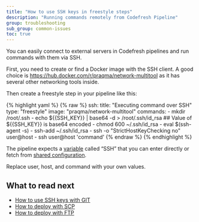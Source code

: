 ```yaml
---
title: "How to use SSH keys in freestyle steps"
description: "Running commands remotely from Codefresh Pipeline"
group: troubleshooting
sub_group: common-issues
toc: true
---
```


You can easily connect to external servers in Codefresh pipelines and run commands with them via SSH.

First, you need to create or find a Docker image with the SSH client. A good choice is https://hub.docker.com/r/praqma/network-multitool as it has several other networking tools inside.

Then create a freestyle step in your pipeline like this:


{% highlight yaml %}
{% raw %}
 ssh:
   title: "Executing command over SSH"
   type: "freestyle"
   image: "praqma/network-multitool"
   commands:
     - mkdir /root/.ssh
     - echo ${{SSH_KEY}} | base64 -d > /root/.ssh/id_rsa ## Value of ${{SSH_KEY}} is base64 encoded
     - chmod 600 ~/.ssh/id_rsa
     - eval $(ssh-agent -s)
     - ssh-add ~/.ssh/id_rsa
     - ssh -o "StrictHostKeyChecking no"  user@host
     - ssh user@host 'command'
{% endraw %}
{% endhighlight %}


The pipeline expects a [variable]({{site.baseurl}}/docs/codefresh-yaml/variables/) called “SSH” that you can enter directly or fetch from [shared configuration]({{site.baseurl}}/docs/configure-ci-cd-pipeline/shared-configuration/).

Replace user, host, and command with your own values.

## What to read next

* [How to use SSH keys with GIT](https://codefresh.io/docs/docs/integrations/git-providers/#ssh-keys)
* [How to deploy with SCP](https://codefresh.io/docs/docs/yaml-examples/examples/deploy-to-tomcat-via-scp/)
* [How to deploy with FTP](https://codefresh.io/docs/docs/yaml-examples/examples/transferring-php-ftp/)




